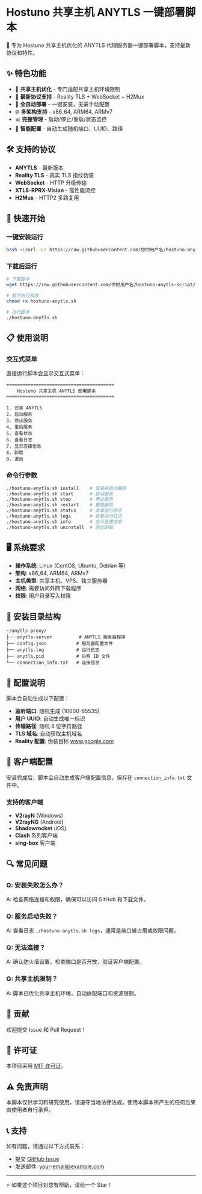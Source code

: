 # Hostuno 共享主机 ANYTLS 一键部署脚本

🚀 专为 Hostuno 共享主机优化的 ANYTLS 代理服务器一键部署脚本，支持最新协议和特性。

## ✨ 特色功能

- 🎯 **共享主机优化** - 专门适配共享主机环境限制
- 🔐 **最新协议支持** - Reality TLS + WebSocket + H2Mux
- 🤖 **全自动部署** - 一键安装，无需手动配置
- 🌐 **多架构支持** - x86_64, ARM64, ARMv7
- 📊 **完整管理** - 启动/停止/重启/状态监控
- 🔧 **智能配置** - 自动生成随机端口、UUID、路径

## 🛠️ 支持的协议

- **ANYTLS** - 最新版本
- **Reality TLS** - 真实 TLS 指纹伪装
- **WebSocket** - HTTP 升级传输
- **XTLS-RPRX-Vision** - 高性能流控
- **H2Mux** - HTTP2 多路复用

## 🚀 快速开始

### 一键安装运行

```bash
bash <(curl -Ls https://raw.githubusercontent.com/你的用户名/hostuno-anytls-script/main/hostuno-anytls.sh)
```

### 下载后运行

```bash
# 下载脚本
wget https://raw.githubusercontent.com/你的用户名/hostuno-anytls-script/main/hostuno-anytls.sh

# 赋予执行权限
chmod +x hostuno-anytls.sh

# 运行脚本
./hostuno-anytls.sh
```

## 📋 使用说明

### 交互式菜单

直接运行脚本会显示交互式菜单：

```
========================================
    Hostuno 共享主机 ANYTLS 部署脚本
========================================

1. 安装 ANYTLS
2. 启动服务
3. 停止服务
4. 重启服务
5. 查看状态
6. 查看日志
7. 显示连接信息
8. 卸载
0. 退出
```

### 命令行参数

```bash
./hostuno-anytls.sh install    # 安装并启动服务
./hostuno-anytls.sh start      # 启动服务
./hostuno-anytls.sh stop       # 停止服务
./hostuno-anytls.sh restart    # 重启服务
./hostuno-anytls.sh status     # 查看运行状态
./hostuno-anytls.sh logs       # 查看运行日志
./hostuno-anytls.sh info       # 显示连接信息
./hostuno-anytls.sh uninstall  # 完全卸载
```

## 🖥️ 系统要求

- **操作系统**: Linux (CentOS, Ubuntu, Debian 等)
- **架构**: x86_64, ARM64, ARMv7
- **主机类型**: 共享主机、VPS、独立服务器
- **网络**: 需要访问外网下载程序
- **权限**: 用户目录写入权限

## 📁 安装目录结构

```
~/anytls-proxy/
├── anytls-server          # ANYTLS 服务器程序
├── config.json           # 服务器配置文件
├── anytls.log            # 运行日志
├── anytls.pid            # 进程 ID 文件
└── connection_info.txt   # 连接信息
```

## 🔧 配置说明

脚本会自动生成以下配置：

- **监听端口**: 随机生成 (10000-65535)
- **用户 UUID**: 自动生成唯一标识
- **传输路径**: 随机 8 位字符路径
- **TLS 域名**: 自动获取主机域名
- **Reality 配置**: 伪装目标 www.google.com

## 📱 客户端配置

安装完成后，脚本会自动生成客户端配置信息，保存在 `connection_info.txt` 文件中。

### 支持的客户端

- **V2rayN** (Windows)
- **V2rayNG** (Android)  
- **Shadowrocket** (iOS)
- **Clash** 系列客户端
- **sing-box** 客户端

## 🔍 常见问题

### Q: 安装失败怎么办？
A: 检查网络连接和权限，确保可以访问 GitHub 和下载文件。

### Q: 服务启动失败？
A: 查看日志 `./hostuno-anytls.sh logs`，通常是端口被占用或权限问题。

### Q: 无法连接？
A: 确认防火墙设置，检查端口是否开放，验证客户端配置。

### Q: 共享主机限制？
A: 脚本已优化共享主机环境，自动适配端口和资源限制。

## 🤝 贡献

欢迎提交 Issue 和 Pull Request！

## 📄 许可证

本项目采用 [MIT 许可证](LICENSE)。

## ⚠️ 免责声明

本脚本仅供学习和研究使用，请遵守当地法律法规。使用本脚本所产生的任何后果由使用者自行承担。

## 📞 支持

如有问题，请通过以下方式联系：

- 提交 [GitHub Issue](https://github.com/你的用户名/hostuno-anytls-script/issues)
- 发送邮件: your-email@example.com

---

⭐ 如果这个项目对您有帮助，请给一个 Star！

